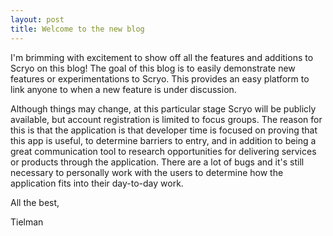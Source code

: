 ```yaml
---
layout: post
title: Welcome to the new blog
---
```

I'm brimming with excitement to show off all the features and additions to Scryo on this blog! The goal of this blog is to easily demonstrate new features or experimentations to Scryo. This provides an easy platform to link anyone to when a new feature is under discussion.

Although things may change, at this particular stage Scryo will be publicly available, but account registration is limited to focus groups. The reason for this is that the application is that developer time is focused on proving that this app is useful, to determine barriers to entry, and in addition to being a great communication tool to research opportunities for delivering services or products through the application. There are a lot of bugs and it's still necessary to personally work with the users to determine how the application fits into their day-to-day work.

All the best,

Tielman
